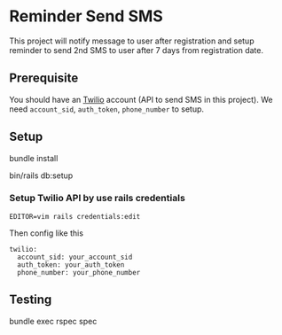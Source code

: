 # Reminder Send SMS

This project will notify message to user after registration and setup reminder to send 2nd SMS to user after 7 days from registration date.

## Prerequisite

You should have an [Twilio](https://www.twilio.com) account (API to send SMS in this project). We need `account_sid`, `auth_token`, `phone_number` to setup.

## Setup

bundle install

bin/rails db:setup

### Setup Twilio API by use rails credentials 

`EDITOR=vim rails credentials:edit`

Then config like this

```
twilio:
  account_sid: your_account_sid
  auth_token: your_auth_token
  phone_number: your_phone_number
```

## Testing

bundle exec rspec spec


